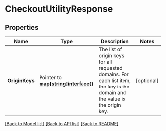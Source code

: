 # CheckoutUtilityResponse

## Properties

Name | Type | Description | Notes
------------ | ------------- | ------------- | -------------
**OriginKeys** |  Pointer to [**map[string]interface{}**](.md) | The list of origin keys for all requested domains. For each list item, the key is the domain and the value is the origin key. | [optional] 

[[Back to Model list]](../README.md#documentation-for-models) [[Back to API list]](../README.md#documentation-for-api-endpoints) [[Back to README]](../README.md)


